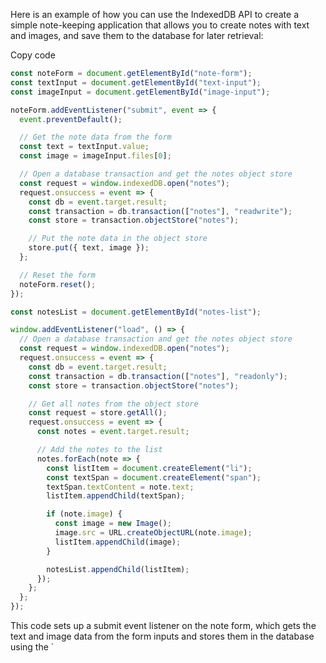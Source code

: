 Here is an example of how you can use the IndexedDB API to create a simple note-keeping application that allows you to create notes with text and images, and save them to the database for later retrieval:

Copy code

```js
const noteForm = document.getElementById("note-form");
const textInput = document.getElementById("text-input");
const imageInput = document.getElementById("image-input");

noteForm.addEventListener("submit", event => {
  event.preventDefault();

  // Get the note data from the form
  const text = textInput.value;
  const image = imageInput.files[0];

  // Open a database transaction and get the notes object store
  const request = window.indexedDB.open("notes");
  request.onsuccess = event => {
    const db = event.target.result;
    const transaction = db.transaction(["notes"], "readwrite");
    const store = transaction.objectStore("notes");

    // Put the note data in the object store
    store.put({ text, image });
  };

  // Reset the form
  noteForm.reset();
});

const notesList = document.getElementById("notes-list");

window.addEventListener("load", () => {
  // Open a database transaction and get the notes object store
  const request = window.indexedDB.open("notes");
  request.onsuccess = event => {
    const db = event.target.result;
    const transaction = db.transaction(["notes"], "readonly");
    const store = transaction.objectStore("notes");

    // Get all notes from the object store
    const request = store.getAll();
    request.onsuccess = event => {
      const notes = event.target.result;

      // Add the notes to the list
      notes.forEach(note => {
        const listItem = document.createElement("li");
        const textSpan = document.createElement("span");
        textSpan.textContent = note.text;
        listItem.appendChild(textSpan);

        if (note.image) {
          const image = new Image();
          image.src = URL.createObjectURL(note.image);
          listItem.appendChild(image);
        }

        notesList.appendChild(listItem);
      });
    };
  };
});
```

This code sets up a submit event listener on the note form, which gets the text and image data from the form inputs and stores them in the database using the `
